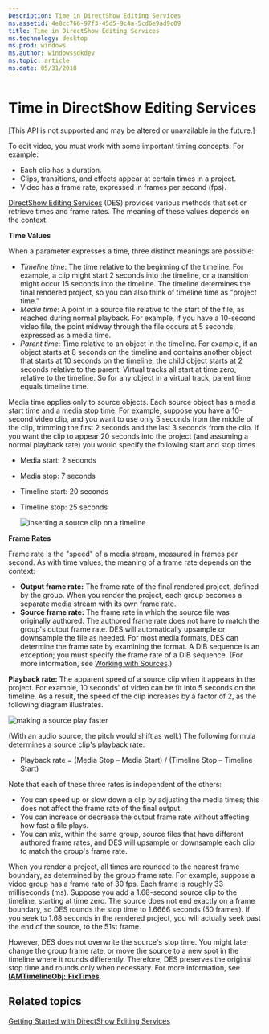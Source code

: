 ```yaml
---
Description: Time in DirectShow Editing Services
ms.assetid: 4e8cc766-97f3-45d5-9c4a-5cd6e9ad9c09
title: Time in DirectShow Editing Services
ms.technology: desktop
ms.prod: windows
ms.author: windowssdkdev
ms.topic: article
ms.date: 05/31/2018
---
```


# Time in DirectShow Editing Services

\[This API is not supported and may be altered or unavailable in the future.\]

To edit video, you must work with some important timing concepts. For example:

-   Each clip has a duration.
-   Clips, transitions, and effects appear at certain times in a project.
-   Video has a frame rate, expressed in frames per second (fps).

[DirectShow Editing Services](directshow-editing-services.md) (DES) provides various methods that set or retrieve times and frame rates. The meaning of these values depends on the context.

**Time Values**

When a parameter expresses a time, three distinct meanings are possible:

-   *Timeline time*: The time relative to the beginning of the timeline. For example, a clip might start 2 seconds into the timeline, or a transition might occur 15 seconds into the timeline. The timeline determines the final rendered project, so you can also think of timeline time as "project time."
-   *Media time*: A point in a source file relative to the start of the file, as reached during normal playback. For example, if you have a 10-second video file, the point midway through the file occurs at 5 seconds, expressed as a media time.
-   *Parent time*: Time relative to an object in the timeline. For example, if an object starts at 8 seconds on the timeline and contains another object that starts at 10 seconds on the timeline, the child object starts at 2 seconds relative to the parent. Virtual tracks all start at time zero, relative to the timeline. So for any object in a virtual track, parent time equals timeline time.

Media time applies only to source objects. Each source object has a media start time and a media stop time. For example, suppose you have a 10-second video clip, and you want to use only 5 seconds from the middle of the clip, trimming the first 2 seconds and the last 3 seconds from the clip. If you want the clip to appear 20 seconds into the project (and assuming a normal playback rate) you would specify the following start and stop times.

-   Media start: 2 seconds
-   Media stop: 7 seconds
-   Timeline start: 20 seconds
-   Timeline stop: 25 seconds

    ![inserting a source clip on a timeline](https://www.bing.com/search?q=inserting+a+source+clip+on+a+timeline)

**Frame Rates**

Frame rate is the "speed" of a media stream, measured in frames per second. As with time values, the meaning of a frame rate depends on the context:

-   **Output frame rate:** The frame rate of the final rendered project, defined by the group. When you render the project, each group becomes a separate media stream with its own frame rate.
-   **Source frame rate:** The frame rate in which the source file was originally authored. The authored frame rate does not have to match the group's output frame rate. DES will automatically upsample or downsample the file as needed. For most media formats, DES can determine the frame rate by examining the format. A DIB sequence is an exception; you must specify the frame rate of a DIB sequence. (For more information, see [Working with Sources](working-with-sources.md).)

**Playback rate:** The apparent speed of a source clip when it appears in the project. For example, 10 seconds' of video can be fit into 5 seconds on the timeline. As a result, the speed of the clip increases by a factor of 2, as the following diagram illustrates.

![making a source play faster](https://www.bing.com/search?q=making+a+source+play+faster)

(With an audio source, the pitch would shift as well.) The following formula determines a source clip's playback rate:

-   Playback rate = (Media Stop – Media Start) / (Timeline Stop – Timeline Start)

Note that each of these three rates is independent of the others:

-   You can speed up or slow down a clip by adjusting the media times; this does not affect the frame rate of the final output.
-   You can increase or decrease the output frame rate without affecting how fast a file plays.
-   You can mix, within the same group, source files that have different authored frame rates, and DES will upsample or downsample each clip to match the group's frame rate.

When you render a project, all times are rounded to the nearest frame boundary, as determined by the group frame rate. For example, suppose a video group has a frame rate of 30 fps. Each frame is roughly 33 milliseconds (ms). Suppose you add a 1.68-second source clip to the timeline, starting at time zero. The source does not end exactly on a frame boundary, so DES rounds the stop time to 1.6666 seconds (50 frames). If you seek to 1.68 seconds in the rendered project, you will actually seek past the end of the source, to the 51st frame.

However, DES does not overwrite the source's stop time. You might later change the group frame rate, or move the source to a new spot in the timeline where it rounds differently. Therefore, DES preserves the original stop time and rounds only when necessary. For more information, see [**IAMTimelineObj::FixTimes**](iamtimelineobj-fixtimes.md).

## Related topics

<dl> <dt>

[Getting Started with DirectShow Editing Services](getting-started-with-directshow-editing-services.md)
</dt> </dl>

 

 



